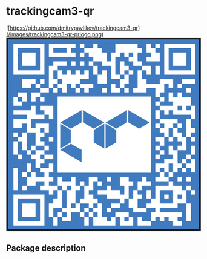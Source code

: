 # trackingcam3-qr
![https://github.com/dmitrypavlikov/trackingcam3-qr](/images/trackingcam3-qr-prlogo.png)
<img src="/images/trackingcam3-qr-prlogo.PNG" border="5px solid black"/>
## Package description
